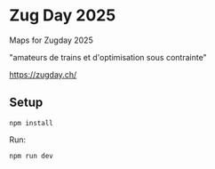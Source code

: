 # Zug Day 2025

Maps for Zugday 2025

"amateurs de trains et d'optimisation sous contrainte"

https://zugday.ch/

## Setup

```
npm install
```

Run:
```
npm run dev
```
